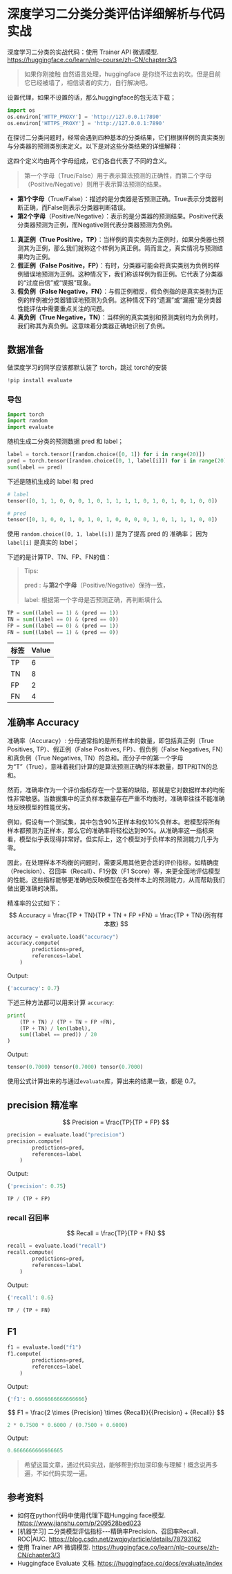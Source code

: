 # 深度学习二分类分类评估详细解析与代码实战

深度学习二分类的实战代码：使用 Trainer API 微调模型. https://huggingface.co/learn/nlp-course/zh-CN/chapter3/3

> 如果你刚接触 自然语言处理，huggingface 是你绕不过去的坎。但是目前它已经被墙了，相信读者的实力，自行解决吧。

设置代理，如果不设置的话，那么huggingface的包无法下载；

```python
import os
os.environ['HTTP_PROXY'] = 'http://127.0.0.1:7890'
os.environ['HTTPS_PROXY'] = 'http://127.0.0.1:7890'
```

在探讨二分类问题时，经常会遇到四种基本的分类结果，它们根据样例的真实类别与分类器的预测类别来定义。以下是对这些分类结果的详细解释：

这四个定义均由两个字母组成，它们各自代表了不同的含义。

> 第一个字母（True/False）用于表示算法预测的正确性，而第二个字母（Positive/Negative）则用于表示算法预测的结果。

- **第1个字母**（True/False）：描述的是分类器是否预测正确。True表示分类器判断正确，而False则表示分类器判断错误。
- **第2个字母**（Positive/Negative）：表示的是分类器的预测结果。Positive代表分类器预测为正例，而Negative则代表分类器预测为负例。

1. **真正例（True Positive，TP）**：当样例的真实类别为正例时，如果分类器也预测其为正例，那么我们就称这个样例为真正例。简而言之，真实情况与预测结果均为正例。
2. **假正例（False Positive，FP）**：有时，分类器可能会将真实类别为负例的样例错误地预测为正例。这种情况下，我们称该样例为假正例。它代表了分类器的“过度自信”或“误报”现象。
3. **假负例（False Negative，FN）**：与假正例相反，假负例指的是真实类别为正例的样例被分类器错误地预测为负例。这种情况下的“遗漏”或“漏报”是分类器性能评估中需要重点关注的问题。
4. **真负例（True Negative，TN）**：当样例的真实类别和预测类别均为负例时，我们称其为真负例。这意味着分类器正确地识别了负例。



## 数据准备

做深度学习的同学应该都默认装了 torch，跳过 torch的安装

```python
!pip install evaluate
```

### 导包

```python
import torch
import random
import evaluate
```


随机生成二分类的预测数据 pred 和 label；

```python
label = torch.tensor([random.choice([0, 1]) for i in range(20)])
pred = torch.tensor([random.choice([0, 1, label[i]]) for i in range(20)])
sum(label == pred)
```

下述是随机生成的 label 和 pred

```python
# label
tensor([0, 1, 1, 0, 0, 0, 1, 0, 1, 1, 1, 1, 0, 1, 0, 1, 0, 1, 0, 0])

# pred
tensor([0, 1, 0, 0, 1, 0, 1, 0, 1, 0, 0, 0, 0, 1, 0, 1, 1, 1, 0, 0])
```

使用 `random.choice([0, 1, label[i]]` 是为了提高 pred 的 准确率； 因为 `label[i]` 是真实的 label；

下述的是计算TP、TN、FP、FN的值：

> Tips: 
>
> pred : 与**第2个字母**（Positive/Negative）保持一致，
>
> label: 根据第一个字母是否预测正确，再判断填什么

```python
TP = sum((label == 1) & (pred == 1))
TN = sum((label == 0) & (pred == 0))
FP = sum((label == 0) & (pred == 1))
FN = sum((label == 1) & (pred == 0))
```


| 标签 | Value |
| ---- | ----- |
| TP   | 6     |
| TN   | 8     |
| FP   | 2     |
| FN   | 4     |



## 准确率 Accuracy

准确率（Accuracy）: 分母通常指的是所有样本的数量，即包括真正例（True Positives, TP）、假正例（False Positives, FP）、假负例（False Negatives, FN）和真负例（True Negatives, TN）的总和。而分子中的第一个字母为“T”（True），意味着我们计算的是算法预测正确的样本数量，即TP和TN的总和。

然而，准确率作为一个评价指标存在一个显著的缺陷，那就是它对数据样本的均衡性非常敏感。当数据集中的正负样本数量存在严重不均衡时，准确率往往不能准确地反映模型的性能优劣。

例如，假设有一个测试集，其中包含90%正样本和仅10%负样本。若模型将所有样本都预测为正样本，那么它的准确率将轻松达到90%。从准确率这一指标来看，模型似乎表现得非常好。但实际上，这个模型对于负样本的预测能力几乎为零。

因此，在处理样本不均衡的问题时，需要采用其他更合适的评价指标，如精确度（Precision）、召回率（Recall）、F1分数（F1 Score）等，来更全面地评估模型的性能。这些指标能够更准确地反映模型在各类样本上的预测能力，从而帮助我们做出更准确的决策。

精准率的公式如下：
$$
Accuracy = \frac{TP + TN}{TP + TN + FP +FN} = \frac{TP + TN}{所有样本数}
$$

```python
accuracy = evaluate.load("accuracy")
accuracy.compute(
        predictions=pred, 
        references=label
    )
```

Output:

```python
{'accuracy': 0.7}
```

下述三种方法都可以用来计算 `accuracy`:

```python
print(
    (TP + TN) / (TP + TN + FP +FN),
    (TP + TN) / len(label),
    sum((label == pred)) / 20
)
```

Output:

```python
tensor(0.7000) tensor(0.7000) tensor(0.7000)
```



使用公式计算出来的与通过`evaluate`库，算出来的结果一致，都是 0.7。

## precision 精准率

$$
Precision = \frac{TP}{TP + FP}
$$



```python
precision = evaluate.load("precision")
precision.compute(
        predictions=pred, 
        references=label
    )
```

Output:

```python
{'precision': 0.75}
```

```python
TP / (TP + FP)
```



### recall 召回率

$$
Recall = \frac{TP}{TP + FN}
$$



```python
recall = evaluate.load("recall")
recall.compute(
        predictions=pred, 
        references=label
    )
```
Output:

```python
{'recall': 0.6}
```




```python
TP / (TP + FN)
```



## F1

```python
f1 = evaluate.load("f1")
f1.compute(
        predictions=pred, 
        references=label
    )
```

Output:

```python
{'f1': 0.6666666666666666}
```


$$
F1 = \frac{2 \times {Precision} \times {Recall}}{{Precision} + {Recall}}
$$


```python
2 * 0.7500 * 0.6000 / (0.7500 + 0.6000)
```

Output:

```python
0.6666666666666665
```



> 希望这篇文章，通过代码实战，能够帮到你加深印象与理解！概念说再多遍，不如代码实现一遍。

## 参考资料

* 如何在python代码中使用代理下载Hungging face模型. https://www.jianshu.com/p/209528bed023 
* [机器学习] 二分类模型评估指标---精确率Precision、召回率Recall、ROC|AUC. https://blog.csdn.net/zwqjoy/article/details/78793162
* 使用 Trainer API 微调模型. https://huggingface.co/learn/nlp-course/zh-CN/chapter3/3
* Huggingface Evaluate 文档. https://huggingface.co/docs/evaluate/index





